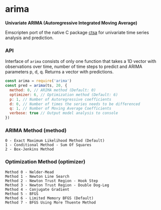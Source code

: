 # arima

**Univariate ARIMA (Autoregressive Integrated Moving Average)**

Emscripten port of the native C package [ctsa](https://github.com/rafat/ctsa) for univariate time series analysis and prediction.

### API
Interface of `arima` consists of only one function that takes a 1D vector with observations over time, number of time steps to predict and ARIMA parameters p, d, q. Returns a vector with predictions.

```javascript
const arima = require('arima')
const pred = arima(ts, 20, {
  method: 0, // ARIMA method (Default: 0)
  optimizer: 6, // Optimization method (Default: 6)
  p: 1, // Number of Autoregressive coefficients
  d: 0, // Number of times the series needs to be differenced
  q: 1, // Number of Moving Average Coefficients
  verbose: true // Output model analysis to console
})
```

### ARIMA Method (method)
```
0 - Exact Maximum Likelihood Method (Default)
1 - Conditional Method - Sum Of Squares
2 - Box-Jenkins Method
```

### Optimization Method (optimizer)
```
Method 0 - Nelder-Mead
Method 1 - Newton Line Search
Method 2 - Newton Trust Region - Hook Step
Method 3 - Newton Trust Region - Double Dog-Leg
Method 4 - Conjugate Gradient
Method 5 - BFGS
Method 6 - Limited Memory BFGS (Default)
Method 7 - BFGS Using More Thuente Method
```

